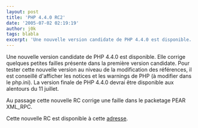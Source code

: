 ```yaml
---
layout: post
title: 'PHP 4.4.0 RC2'
date: '2005-07-02 02:19:19'
author: j0k
tags: blabla
excerpt: 'Une nouvelle version candidate de PHP 4.4.0 est disponible.   Elle corrige quelques petites failles présente dans la première version candidate.   )   Pour tester cette nouvelle version au niveau de la modification des références, il est conseillé d''afficher les notices et les warnings de PHP (à modifier dans le php.ini). La version finale de PHP 4.4.0      ...'
---
```


Une nouvelle version candidate de PHP 4.4.0 est disponible.   Elle corrige quelques petites failles présente dans la première version candidate.      Pour tester cette nouvelle version au niveau de la modification des références, il est conseillé d'afficher les notices et les warnings de PHP (à modifier dans le php.ini). La version finale de PHP 4.4.0 devrai être disponible aux alentours du 11 juillet.

Au passage cette nouvelle RC corrige une faille dans le packetage PEAR XML_RPC.

Cette nouvelle RC est disponible à cette [adresse](http://qa.php.net/~derick/).
